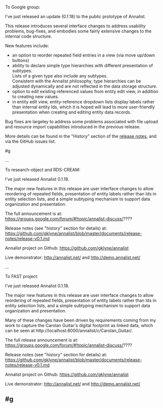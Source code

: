 To Google group:

I've just released an update (0.1.18) to the public prototype of Annalist.

This release introduces several interface changes to address usability problems, 
bug-fixes, and embodies some fairly extensive changes to the internal code structure.

New features include:
* an option to reorder repeated field entries in a view (via move up/down buttons)
* ability to declare simple type hierarchies with different presentation of subtypes.  
Lists of a given type also include any subtypes.  
Consistent with the Annalist philosophy, type hierarchies can be adjusted 
dynamically and are not reflected in the data storage structure.
* option to edit existing referenced values from entity edit view, 
in addition to creating new values.
* in entity edit view, entity-reference dropdown lists display labels rather
than internal entity Ids, which it is hoped will lead to more user-friendly 
presentation when creating and editing entity data records.

Bug fixes are largeley to address some problems associated with file upload and resource import capabilities introduced in the previous release.

More details can be found in the "History" section of the [release notes](https://github.com/gklyne/annalist/blob/master/documents/release-notes/release-v0.1.md), and via the GitHub issues list.

#g

...

To research-object and RDS-CREAM:

I've just released Annalist 0.1.18.

The major new features in this release are user interface changes to allow reordering of repeated fields, presentation of entity labels rather than Ids in entity selection lists, and a simple subtyping mechanism to support data organization and presentation.

The full announcement is at: 
https://groups.google.com/forum/#!topic/annalist-discuss/????

Release notes (see "history" section for details) at:
https://github.com/gklyne/annalist/blob/master/documents/release-notes/release-v0.1.md

Annalist project on Github:
https://github.com/gklyne/annalist

Live demonstrator:
http://annalist.net/ and http://demo.annalist.net/

...

To FAST project:

I've just released Annalist 0.1.18.

The major new features in this release are user interface changes to allow reordering of repeated fields, presentation of entity labels rather than Ids in entity selection lists, and a simple subtyping mechanism to support data organization and presentation.

Many of these changes have been driven by requirements coming from my work to capture the Carolan Guitar's digital footprint as linked data, which can be seen at http://localhost:8000/annalist/c/Carolan_Guitar/.

The full release announcement is at: 
https://groups.google.com/forum/#!topic/annalist-discuss/????

Release notes (see "history" section for details) at:
https://github.com/gklyne/annalist/blob/master/documents/release-notes/release-v0.1.md

Annalist project on Github:
https://github.com/gklyne/annalist

Live demonstrator:
http://annalist.net/ and http://demo.annalist.net/

#g
--

